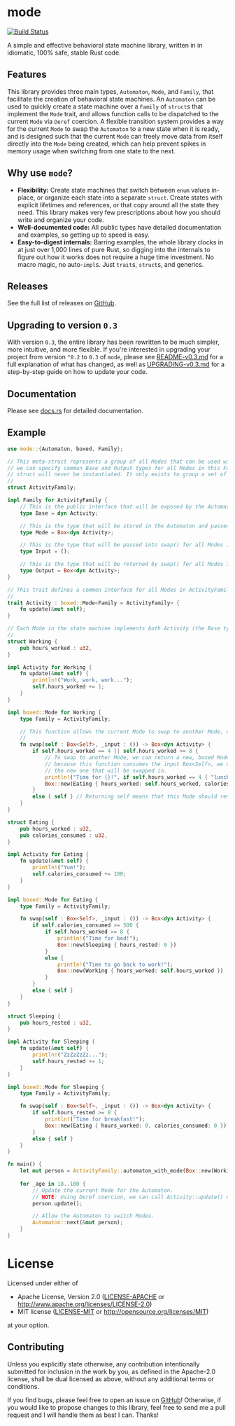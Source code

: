 # mode

[![Build Status](https://travis-ci.com/andrewtc/mode.svg?branch=master)](https://travis-ci.com/andrewtc/mode)

A simple and effective behavioral state machine library, written in in idiomatic, 100% safe, stable Rust code.

## Features

This library provides three main types, `Automaton`, `Mode`, and `Family`, that facilitate the creation of behavioral
state machines. An `Automaton` can be used to quickly create a state machine over a `Family` of `struct`s that implement
the `Mode` trait, and allows function calls to be dispatched to the current `Mode` via `Deref` coercion. A flexible
transition system provides a way for the current `Mode` to swap the `Automaton` to a new state when it is ready, and is
designed such that the current `Mode` can freely move data from itself directly into the `Mode` being created, which can
help prevent spikes in memory usage when switching from one state to the next.

## Why use `mode`?

 - **Flexibility:** Create state machines that switch between `enum` values in-place, or organize each state into a
   separate `struct`. Create states with explicit lifetimes and references, or that copy around all the state they need.
   This library makes very few prescriptions about how you should write and organize your code.
 - **Well-documented code:** All public types have detailed documentation and examples, so getting up to speed is easy.
 - **Easy-to-digest internals:** Barring examples, the whole library clocks in at just over 1,000 lines of pure Rust, so
   digging into the internals to figure out how it works does not require a huge time investment. No macro magic, no
   auto-`impl`s. Just `trait`s, `struct`s, and generics.

## Releases

See the full list of releases on [GitHub](https://github.com/andrewtc/mode/releases).

## Upgrading to version `0.3`

With version `0.3`, the entire library has been rewritten to be much simpler, more intuitive, and more flexible. If
you're interested in upgrading your project from version `^0.2` to `0.3` of `mode`, please see
[README-v0.3.md](README-v0.3.md) for a full explanation of what has changed, as well as
[UPGRADING-v0.3.md](UPGRADING-v0.3.md) for a step-by-step guide on how to update your code.

## Documentation

Please see [docs.rs](https://docs.rs/mode) for detailed documentation.

## Example

```rust
use mode::{Automaton, boxed, Family};

// This meta-struct represents a group of all Modes that can be used with the same Automaton. By implementing Family,
// we can specify common Base and Output types for all Modes in this Family. The important thing to note is that this
// struct will never be instantiated. It only exists to group a set of Modes together.
// 
struct ActivityFamily;

impl Family for ActivityFamily {
    // This is the public interface that will be exposed by the Automaton for all Modes in this Family.
    type Base = dyn Activity;

    // This is the type that will be stored in the Automaton and passed into the Mode::swap() function.
    type Mode = Box<dyn Activity>;

    // This is the type that will be passed into swap() for all Modes in this Family.
    type Input = ();

    // This is the type that will be returned by swap() for all Modes in this Family.
    type Output = Box<dyn Activity>;
}

// This trait defines a common interface for all Modes in ActivityFamily.
//
trait Activity : boxed::Mode<Family = ActivityFamily> {
    fn update(&mut self);
}

// Each Mode in the state machine implements both Activity (the Base type) and boxed::Mode.
//
struct Working {
    pub hours_worked : u32,
}

impl Activity for Working {
    fn update(&mut self) {
        println!("Work, work, work...");
        self.hours_worked += 1;
    }
}

impl boxed::Mode for Working {
    type Family = ActivityFamily;

    // This function allows the current Mode to swap to another Mode, when ready.
    //
    fn swap(self : Box<Self>, _input : ()) -> Box<dyn Activity> {
        if self.hours_worked == 4 || self.hours_worked >= 8 {
            // To swap to another Mode, we can return a new, boxed Mode with the same signature as this one. Note that
            // because this function consumes the input Box<Self>, we can freely move state out of this Mode and into
            // the new one that will be swapped in.
            println!("Time for {}!", if self.hours_worked == 4 { "lunch" } else { "dinner" });
            Box::new(Eating { hours_worked: self.hours_worked, calories_consumed: 0 })
        }
        else { self } // Returning self means that this Mode should remain current.
    }
}

struct Eating {
    pub hours_worked : u32,
    pub calories_consumed : u32,
}

impl Activity for Eating {
    fn update(&mut self) {
        println!("Yum!");
        self.calories_consumed += 100;
    }
}

impl boxed::Mode for Eating {
    type Family = ActivityFamily;

    fn swap(self : Box<Self>, _input : ()) -> Box<dyn Activity> {
        if self.calories_consumed >= 500 {
            if self.hours_worked >= 8 {
                println!("Time for bed!");
                Box::new(Sleeping { hours_rested: 0 })
            }
            else {
                println!("Time to go back to work!");
                Box::new(Working { hours_worked: self.hours_worked })
            }
        }
        else { self }
    }
}

struct Sleeping {
    pub hours_rested : u32,
}

impl Activity for Sleeping {
    fn update(&mut self) {
        println!("ZzZzZzZz...");
        self.hours_rested += 1;
    }
}

impl boxed::Mode for Sleeping {
    type Family = ActivityFamily;

    fn swap(self : Box<Self>, _input : ()) -> Box<dyn Activity> {
        if self.hours_rested >= 8 {
            println!("Time for breakfast!");
            Box::new(Eating { hours_worked: 0, calories_consumed: 0 })
        }
        else { self }
    }
}

fn main() {
    let mut person = ActivityFamily::automaton_with_mode(Box::new(Working { hours_worked: 0 }));
    
    for _age in 18..100 {
        // Update the current Mode for the Automaton.
        // NOTE: Using Deref coercion, we can call Activity::update() on the inner Mode through the Automaton itself.
        person.update();

        // Allow the Automaton to switch Modes.
        Automaton::next(&mut person);
    }
}
```

# License

Licensed under either of

 * Apache License, Version 2.0 ([LICENSE-APACHE](https://github.com/andrewtc/mode/blob/master/LICENSE-APACHE) or 
   http://www.apache.org/licenses/LICENSE-2.0)
 * MIT license ([LICENSE-MIT](https://github.com/andrewtc/mode/blob/master/LICENSE-MIT) or
   http://opensource.org/licenses/MIT)

at your option.

## Contributing

Unless you explicitly state otherwise, any contribution intentionally submitted for inclusion in the work by you, as
defined in the Apache-2.0 license, shall be dual licensed as above, without any additional terms or conditions.

If you find bugs, please feel free to open an issue on [GitHub](https://github.com/andrewtc/mode/issues)! Otherwise, if
you would like to propose changes to this library, feel free to send me a pull request and I will handle them as best I
can. Thanks!